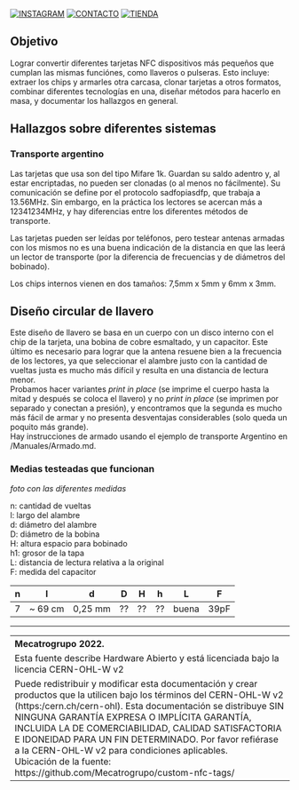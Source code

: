<!--- [![PÁGINA WEB](https://img.shields.io/badge/P%C3%81GINA%20WEB-21759B?style=for-the-badge&logo=WordPress&logoColor=white)](http://mecatrogrupo.com) --->
[![INSTAGRAM](https://img.shields.io/badge/Instagram-E4405F?style=for-the-badge&logo=instagram&logoColor=white)](http://instagram.com/mecatrogrupo)
[![CONTACTO](https://img.shields.io/badge/Contacto-D14836?style=for-the-badge&logo=gmail&logoColor=white)](mailto:contacto@mecatrogrupo.com)
[![TIENDA](https://img.shields.io/badge/Tienda-53B755?style=for-the-badge&logo=&logoColor=white)](http://mecatrogrupo.com)
  
## Objetivo
Lograr convertir diferentes tarjetas NFC dispositivos más pequeños que cumplan las mismas funciónes, como llaveros o pulseras. Esto incluye: extraer los chips y armarles otra carcasa, clonar tarjetas a otros formatos, combinar diferentes tecnologías en una, diseñar métodos para hacerlo en masa, y documentar los hallazgos en general.

## Hallazgos sobre diferentes sistemas
### Transporte argentino
Las tarjetas que usa son del tipo Mifare 1k. Guardan su saldo adentro y, al estar encriptadas, no pueden ser clonadas (o al menos no fácilmente). Su comunicación se define por el protocolo sadfopiasdfp, que trabaja a 13.56MHz. Sin embargo, en la práctica los lectores se acercan más a 12341234MHz, y hay diferencias entre los diferentes métodos de transporte. 

Las tarjetas pueden ser leídas por teléfonos, pero testear antenas armadas con los mismos no es una buena indicación de la distancia en que las leerá un lector de transporte (por la diferencia de frecuencias y de diámetros del bobinado).

Los chips internos vienen en dos tamaños: 7,5mm x 5mm y 6mm x 3mm.

## Diseño circular de llavero
Este diseño de llavero se basa en un cuerpo con un disco interno con el chip de la tarjeta, una bobina de cobre esmaltado, y un capacitor. Este último es necesario para lograr que la antena resuene bien a la frecuencia de los lectores, ya que seleccionar el alambre justo con la cantidad de vueltas justa es mucho más difícil y resulta en una distancia de lectura menor. \
Probamos hacer variantes *print in place* (se imprime el cuerpo hasta la mitad y después se coloca el llavero) y no *print in place* (se imprimen por separado y conectan a presión), y encontramos que la segunda es mucho más fácil de armar y no presenta desventajas considerables (solo queda un poquito más grande). \
Hay instrucciones de armado usando el ejemplo de transporte Argentino en /Manuales/Armado.md.

### Medias testeadas que funcionan
*foto con las diferentes medidas*

n: cantidad de vueltas \
l: largo del alambre \
d: diámetro del alambre \
D: diámetro de la bobina \
H: altura espacio para bobinado \
h1: grosor de la tapa \
L: distancia de lectura relativa a la original \
F: medida del capacitor

| n | l       | d       | D  | H  | h  | L     | F    |
|---|---------|---------|----|----|----|-------|------|
| 7 | ~ 69 cm | 0,25 mm | ?? | ?? | ?? | buena | 39pF |


<hr />
<table border="0px">
<th align="left">
Mecatrogrupo 2022.
</th>
<tr>
<td>
Esta fuente describe Hardware Abierto y está licenciada bajo la licencia 
CERN-OHL-W v2
</td>
</tr>
<tr>
<td>
Puede redistribuir y modificar esta documentación y crear productos
que la utilicen bajo los términos del CERN-OHL-W v2 (https:/cern.ch/cern-ohl).
Esta documentación se distribuye SIN NINGUNA GARANTÍA EXPRESA O IMPLÍCITA
GARANTÍA, INCLUIDA LA DE COMERCIABILIDAD, CALIDAD SATISFACTORIA
E IDONEIDAD PARA UN FIN DETERMINADO. Por favor refiérase a la CERN-OHL-W v2
para condiciones aplicables.<br/>
Ubicación de la fuente: https://github.com/Mecatrogrupo/custom-nfc-tags/
</td>
</tr>
</table>







